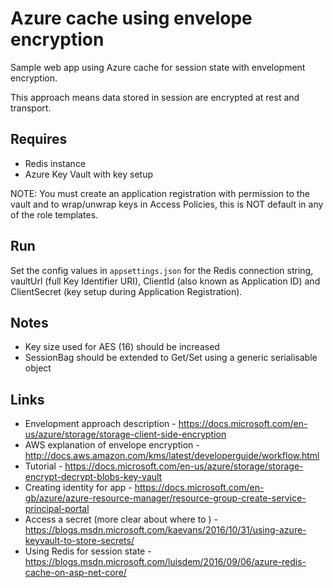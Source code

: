 # Azure cache using envelope encryption

Sample web app using Azure cache for session state with envelopment encryption.

This approach means data stored in session are encrypted at rest and transport.

## Requires

* Redis instance
* Azure Key Vault with key setup

NOTE: You must create an application registration with permission to the vault and to wrap/unwrap keys in Access Policies, this is NOT default in any of the role templates.

## Run

Set the config values in `appsettings.json` for the Redis connection string, vaultUrl (full Key Identifier URI), ClientId (also known as Application ID) and ClientSecret (key setup during Application Registration).

## Notes

* Key size used for AES (16) should be increased
* SessionBag should be extended to Get/Set using a generic serialisable object

## Links

* Envelopment approach description - https://docs.microsoft.com/en-us/azure/storage/storage-client-side-encryption
* AWS explanation of envelope encryption - http://docs.aws.amazon.com/kms/latest/developerguide/workflow.html
* Tutorial - https://docs.microsoft.com/en-us/azure/storage/storage-encrypt-decrypt-blobs-key-vault
* Creating identity for app - https://docs.microsoft.com/en-gb/azure/azure-resource-manager/resource-group-create-service-principal-portal
* Access a secret (more clear about where to ) - https://blogs.msdn.microsoft.com/kaevans/2016/10/31/using-azure-keyvault-to-store-secrets/
* Using Redis for session state - https://blogs.msdn.microsoft.com/luisdem/2016/09/06/azure-redis-cache-on-asp-net-core/